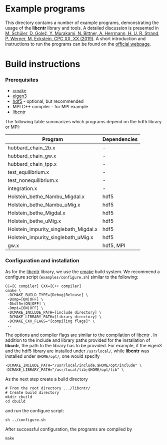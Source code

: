 Example programs
================

This directory contains a number of example programs, demonstrating the usage of the **libcntr** library and tools.
A detailed discussion is presented in [M. Schüler, D. Golež, Y. Murakami, N. Bittner, A. Herrmann, H. U. R. Strand, P. Werner, M. Eckstein, CPC XX, XX (2019)](http://insert_link). A short introduction and instructions to run the programs can be found on the [official webpage](http://www.nessi.tuxfamily.org).

Build instructions
==================

### Prerequisites
* [cmake](https://cmake.org)
* [eigen3](http://eigen.tuxfamily.org/index.php?title=Main_Page) 
* [hdf5](https://www.hdfgroup.org/solutions/hdf5/) - optional, but recommended
* MPI C++ compiler - for MPI example
* [libcntr](libcntr/)

The following table summarizes which programs depend on the hdf5 library or MPI:

Program | Dependencies
------------ | -------------
hubbard_chain_2b.x | -  
hubbard_chain_gw.x | - 
hubbard_chain_tpp.x | -
test_equilibrium.x | -
test_nonequilibrium.x | -
integration.x | -
Holstein_bethe_Nambu_Migdal.x | hdf5
Holstein_bethe_Nambu_uMig.x | hdf5
Holstein_bethe_Migdal.x | hdf5
Holstein_bethe_uMig.x | hdf5
Holstein_impurity_singlebath_Migdal.x | hdf5
Holstein_impurity_singlebath_uMig.x | hdf5
gw.x | hdf5, MPI


### Configuration and installation

As for the [libcntr](libcntr/) library, we use the [cmake](https://cmake.org) build system. 
We recommend a configure script (`examples/configure.sh`) similar to the following:

```
CC=[C compiler] CXX=[C++ compiler]
cmake \
 -DCMAKE_BUILD_TYPE=[Debug|Release] \
 -Domp=[ON|OFF] \
 -Dhdf5=[ON|OFF] \ 
 -Dmpi=[ON|OFF] \
 -DCMAKE_INCLUDE_PATH=[include directory] \
 -DCMAKE_LIBRARY_PATH=[library directory] \
 -DCMAKE_CXX_FLAGS="[compiling flags]" \
 ..
```

The options and compiler flags are similar to the compilation of [libcntr](libcntr/) . In addition to the include and 
library paths provided for the installation of **libcntr**, the path to the library has to be provided. For example, if the eigen3 and the hdf5 library are installed under `/usr/local/`, while **libcntr** was installed under `$HOME/opt/`, one would specify
```
-DCMAKE_INCLUDE_PATH="/usr/local/include;$HOME/opt/include" \
-DCMAKE_LIBRARY_PATH="/usr/local/lib;$HOME/opt/lib" \
```

As the next step create a build directory

```
# From the root directory .../libcntr/
# Create build directory
mkdir cbuild
cd cbuild
```

and run the configure script:

```
sh ../configure.sh
```

After successful configuration, the programs are compiled by

```
make
```

